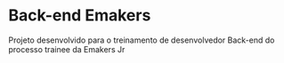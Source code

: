 # Back-end Emakers
Projeto desenvolvido para o treinamento de desenvolvedor Back-end do processo trainee da Emakers Jr
